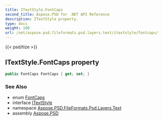 ```yaml
---
title: ITextStyle.FontCaps
second_title: Aspose.PSD for .NET API Reference
description: ITextStyle property. 
type: docs
weight: 100
url: /net/aspose.psd.fileformats.psd.layers.text/itextstyle/fontcaps/
---
```

{{< psd/tize >}}
## ITextStyle.FontCaps property

```csharp
public FontCaps FontCaps { get; set; }
```

### See Also

* enum [FontCaps](../../../aspose.psd.fileformats.psd/fontcaps/)
* interface [ITextStyle](../)
* namespace [Aspose.PSD.FileFormats.Psd.Layers.Text](../../itextstyle/)
* assembly [Aspose.PSD](../../../)


